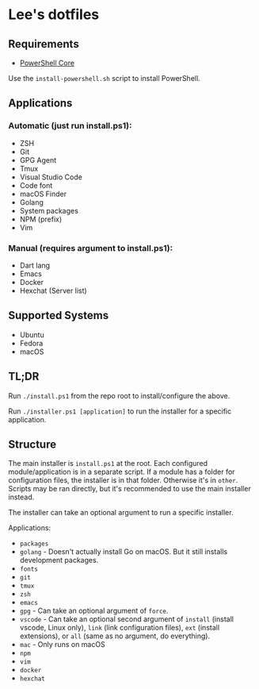 # Lee's dotfiles

## Requirements

- [PowerShell Core](https://github.com/PowerShell/PowerShell)

Use the `install-powershell.sh` script to install PowerShell.

## Applications

### Automatic (just run install.ps1):

- ZSH
- Git
- GPG Agent
- Tmux
- Visual Studio Code
- Code font
- macOS Finder
- Golang
- System packages
- NPM (prefix)
- Vim

### Manual (requires argument to install.ps1):

- Dart lang
- Emacs
- Docker
- Hexchat (Server list)

## Supported Systems

- Ubuntu
- Fedora
- macOS

## TL;DR

Run `./install.ps1` from the repo root to install/configure the above.

Run `./installer.ps1 [application]` to run the installer for a specific application.

## Structure

The main installer is `install.ps1` at the root. Each configured module/application is in a separate script.
If a module has a folder for configuration files, the installer is in that folder. Otherwise it's in
`other`. Scripts may be ran directly, but it's recommended to use the main installer instead.

The installer can take an optional argument to run a specific installer.

Applications:

- `packages`
- `golang` - Doesn't actually install Go on macOS. But it still installs development packages.
- `fonts`
- `git`
- `tmux`
- `zsh`
- `emacs`
- `gpg` - Can take an optional argument of `force`.
- `vscode` - Can take an optional second argument of `install` (install vscode, Linux only),
`link` (link configuration files), `ext` (install extensions), or `all` (same as no argument, do everything).
- `mac` - Only runs on macOS
- `npm`
- `vim`
- `docker`
- `hexchat`
